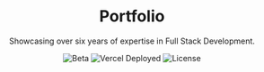 <div align="center">
  <h1>Portfolio</h1>
  <p>Showcasing over six years of expertise in Full Stack Development.</p>
  <img src="https://img.shields.io/badge/stability-beta-blue.svg" alt="Beta">
  <img src="https://vercelbadge.vercel.app/api/atlamors/portfolio-theme" alt="Vercel Deployed">
  <img src="https://img.shields.io/github/license/atlamors/portfolio-theme" alt="License">
  <br><br>
</div>
